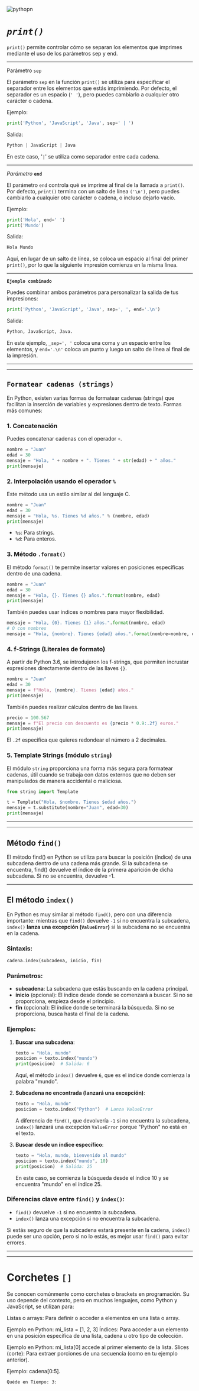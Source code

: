 
![pythopn](./assets/img/python_chat.webp)

# _`print()`_

`print()` permite controlar cómo se separan los elementos que imprimes mediante el uso de los parámetros sep y end.

---

Parámetro `sep`

El parámetro `sep` en la función `print()` se utiliza para especificar el separador entre los elementos que estás imprimiendo. Por defecto, el separador es un espacio (`' '`), pero puedes cambiarlo a cualquier otro carácter o cadena.

Ejemplo:

```py
print('Python', 'JavaScript', 'Java', sep=' | ')
```

Salida:

```py
Python | JavaScript | Java
```

En este caso, '`|`' se utiliza como separador entre cada cadena.

---

_Parámetro_ **`end`**

El parámetro `end` controla qué se imprime al final de la llamada a `print()`. Por defecto, `print()` termina con un salto de línea `('\n')`, pero puedes cambiarlo a cualquier otro carácter o cadena, o incluso dejarlo vacío.

Ejemplo:

```py
print('Hola', end=' ')
print('Mundo')
```

Salida:

```py
Hola Mundo
```

Aquí, en lugar de un salto de línea, se coloca un espacio al final del primer `print()`, por lo que la siguiente impresión comienza en la misma línea.

---

**`Ejemplo combinado`**

Puedes combinar ambos parámetros para personalizar la salida de tus impresiones:

```py
print('Python', 'JavaScript', 'Java', sep=', ', end='.\n')
```

Salida:

```py
Python, JavaScript, Java.
```

En este ejemplo, `_sep=', '` coloca una coma y un espacio entre los elementos, y `end='.\n'` coloca un punto y luego un salto de línea al final de la impresión.

---

---

## `Formatear cadenas (strings) `

En Python, existen varias formas de formatear cadenas (strings) que facilitan la inserción de variables y expresiones dentro de texto. Formas más comunes:

### 1. **Concatenación**

Puedes concatenar cadenas con el operador `+`.

```python
nombre = "Juan"
edad = 30
mensaje = "Hola, " + nombre + ". Tienes " + str(edad) + " años."
print(mensaje)
```

### 2. **Interpolación usando el operador `%`**

Este método usa un estilo similar al del lenguaje C.

```python
nombre = "Juan"
edad = 30
mensaje = "Hola, %s. Tienes %d años." % (nombre, edad)
print(mensaje)
```

- `%s`: Para strings.
- `%d`: Para enteros.

### 3. **Método `.format()`**

El método `format()` te permite insertar valores en posiciones específicas dentro de una cadena.

```python
nombre = "Juan"
edad = 30
mensaje = "Hola, {}. Tienes {} años.".format(nombre, edad)
print(mensaje)
```

También puedes usar índices o nombres para mayor flexibilidad.

```python
mensaje = "Hola, {0}. Tienes {1} años.".format(nombre, edad)
# O con nombres
mensaje = "Hola, {nombre}. Tienes {edad} años.".format(nombre=nombre, edad=edad)
```

### 4. **f-Strings (Literales de formato)**

A partir de Python 3.6, se introdujeron los f-strings, que permiten incrustar expresiones directamente dentro de las llaves `{}`.

```python
nombre = "Juan"
edad = 30
mensaje = f"Hola, {nombre}. Tienes {edad} años."
print(mensaje)
```

También puedes realizar cálculos dentro de las llaves.

```python
precio = 100.567
mensaje = f"El precio con descuento es {precio * 0.9:.2f} euros."
print(mensaje)
```

El `.2f` especifica que quieres redondear el número a 2 decimales.

### 5. **Template Strings (módulo `string`)**

El módulo `string` proporciona una forma más segura para formatear cadenas, útil cuando se trabaja con datos externos que no deben ser manipulados de manera accidental o maliciosa.

```python
from string import Template

t = Template("Hola, $nombre. Tienes $edad años.")
mensaje = t.substitute(nombre="Juan", edad=30)
print(mensaje)
```

---

---

## Método `find()`

El método find() en Python se utiliza para buscar la posición (índice) de una subcadena dentro de una cadena más grande. Si la subcadena se encuentra, find() devuelve el índice de la primera aparición de dicha subcadena. Si no se encuentra, devuelve -1.

---

## El método `index()`

En Python es muy similar al método `find()`, pero con una diferencia importante: mientras que `find()` devuelve `-1` si no encuentra la subcadena, `index()` **lanza una excepción (`ValueError`)** si la subcadena no se encuentra en la cadena.

### Sintaxis:

```python
cadena.index(subcadena, inicio, fin)
```

### Parámetros:

- **subcadena**: La subcadena que estás buscando en la cadena principal.
- **inicio** (opcional): El índice desde donde se comenzará a buscar. Si no se proporciona, empieza desde el principio.
- **fin** (opcional): El índice donde se terminará la búsqueda. Si no se proporciona, busca hasta el final de la cadena.

### Ejemplos:

1. **Buscar una subcadena**:

   ```python
   texto = "Hola, mundo"
   posicion = texto.index("mundo")
   print(posicion)  # Salida: 6
   ```

   Aquí, el método `index()` devuelve `6`, que es el índice donde comienza la palabra "mundo".

2. **Subcadena no encontrada (lanzará una excepción)**:

   ```python
   texto = "Hola, mundo"
   posicion = texto.index("Python")  # Lanza ValueError
   ```

   A diferencia de `find()`, que devolvería `-1` si no encuentra la subcadena, `index()` lanzará una excepción `ValueError` porque "Python" no está en el texto.

3. **Buscar desde un índice específico**:
   ```python
   texto = "Hola, mundo, bienvenido al mundo"
   posicion = texto.index("mundo", 10)
   print(posicion)  # Salida: 25
   ```
   En este caso, se comienza la búsqueda desde el índice 10 y se encuentra "mundo" en el índice 25.

### Diferencias clave entre `find()` y `index()`:

- `find()` devuelve `-1` si no encuentra la subcadena.
- `index()` lanza una excepción si no encuentra la subcadena.

Si estás seguro de que la subcadena estará presente en la cadena, `index()` puede ser una opción, pero si no lo estás, es mejor usar `find()` para evitar errores.

---

---

# Corchetes `[]`

Se conocen comúnmente como corchetes o brackets en programación. Su uso depende del contexto, pero en muchos lenguajes, como Python y JavaScript, se utilizan para:

Listas o arrays: Para definir o acceder a elementos en una lista o array.

Ejemplo en Python: mi_lista = [1, 2, 3]
Índices: Para acceder a un elemento en una posición específica de una lista, cadena u otro tipo de colección.

Ejemplo en Python: mi_lista[0] accede al primer elemento de la lista.
Slices (corte): Para extraer porciones de una secuencia (como en tu ejemplo anterior).

Ejemplo: cadena[0:5].

`Quéde en Tiempo: 3:`
